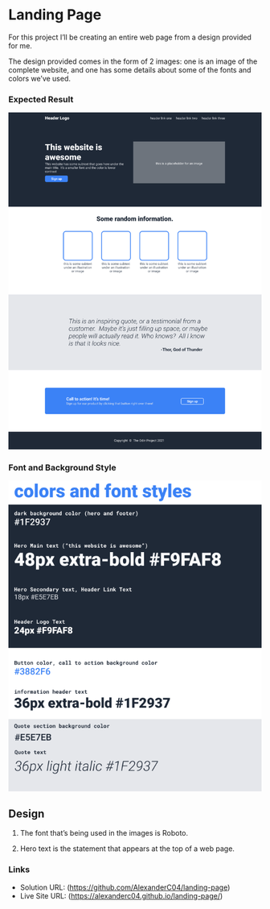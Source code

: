 # Landing Page

For this project I’ll be creating an entire web page from a design provided for me.

The design provided comes in the form of 2 images: one is an image of the complete website, and one has some details about some of the fonts and colors we’ve used.

### Expected Result

![](01.png)

### Font and Background Style

![](02.png)

## Design

1. The font that’s being used in the images is Roboto.

2. Hero text is the statement that appears at the top of a web page.

### Links

- Solution URL: (https://github.com/AlexanderC04/landing-page)
- Live Site URL: (https://alexanderc04.github.io/landing-page/)

